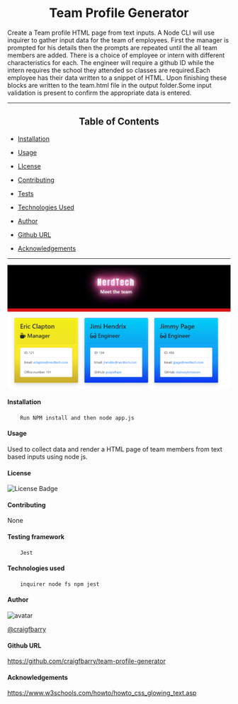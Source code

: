 
# <div align="center">Team Profile Generator</div>


 Create a Team profile HTML page from text inputs. A Node CLI will use inquirer to gather input data for the team of employees.
 First the manager is prompted for his details then the prompts are repeated until the all team members are added. There is a choice of employee 
 or intern with different characteristics for each. The engineer will require a github ID while the intern requires the school they attended so classes
 are required.Each employee has their data written to a snippet of HTML. Upon finishing these blocks are written to the team.html file in the output folder.Some input validation is present to confirm the appropriate data is entered.

*****
## <div align="center">Table of Contents</div>

* [Installation](https://github.com/craigfbarry/team-profile-generator#installation)

* [Usage](https://github.com/craigfbarry/team-profile-generator#usage)

* [LIcense](https://github.com/craigfbarry/team-profile-generator#license)

* [Contributing](https://github.com/craigfbarry/team-profile-generator#contributing)

* [Tests](https://github.com/craigfbarry/team-profile-generator#testing-framework)

* [Technologies Used](https://github.com/craigfbarry/team-profile-generator#technologies-used)

* [Author](https://github.com/craigfbarry/team-profile-generator#author)

* [Github URL](https://github.com/craigfbarry/team-profile-generator#github-url)

* [Acknowledgements](https://github.com/craigfbarry/team-profile-generator#acknowledgements)



*****
![Team Profile Page](./assets/team-profile-generator.png)

#### Installation

        Run NPM install and then node app.js

#### Usage

Used to collect data and render a HTML page of team members from text based inputs using node js.

#### License

![License Badge](https://img.shields.io/badge/Licence-mit-green)

#### Contributing

None

#### Testing framework

        Jest

#### Technologies used

        inquirer node fs npm jest

#### Author

<img src="https://avatars0.githubusercontent.com/u/59948059?v=4" alt="avatar" width="100" height="100">

[@craigfbarry](https://github.com/craigfbarry/)

#### Github URL

https://github.com/craigfbarry/team-profile-generator

#### Acknowledgements

https://www.w3schools.com/howto/howto_css_glowing_text.asp


    